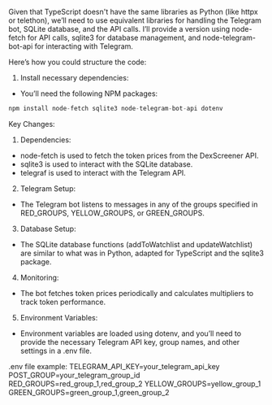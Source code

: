 Given that TypeScript doesn't have the same libraries as Python (like httpx or telethon), we’ll need to use equivalent libraries for handling the Telegram bot, SQLite database, and the API calls.
I’ll provide a version using node-fetch for API calls, sqlite3 for database management, and node-telegram-bot-api for interacting with Telegram.

Here’s how you could structure the code:

1. Install necessary dependencies:
- You’ll need the following NPM packages:
```javascript
npm install node-fetch sqlite3 node-telegram-bot-api dotenv
```

Key Changes:
1. Dependencies:
- node-fetch is used to fetch the token prices from the DexScreener API.
- sqlite3 is used to interact with the SQLite database.
- telegraf is used to interact with the Telegram API.

2. Telegram Setup:
- The Telegram bot listens to messages in any of the groups specified in RED_GROUPS, YELLOW_GROUPS, or GREEN_GROUPS.

3. Database Setup:
- The SQLite database functions (addToWatchlist and updateWatchlist) are similar to what was in Python, adapted for TypeScript and the sqlite3 package.

4. Monitoring:
- The bot fetches token prices periodically and calculates multipliers to track token performance.

5. Environment Variables:
- Environment variables are loaded using dotenv, and you’ll need to provide the necessary Telegram API key, group names, and other settings in a .env file.

.env file example:
TELEGRAM_API_KEY=your_telegram_api_key
POST_GROUP=your_telegram_group_id
RED_GROUPS=red_group_1,red_group_2
YELLOW_GROUPS=yellow_group_1
GREEN_GROUPS=green_group_1,green_group_2 
